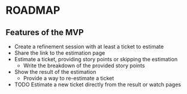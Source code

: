 # ROADMAP

## Features of the MVP

- Create a refinement session with at least a ticket to estimate
- Share the link to the estimation page
- Estimate a ticket, providing story points or skipping the estimation
  - Write the breakdown of the provided story points
- Show the result of the estimation
  - Provide a way to re-estimate a ticket
- TODO Estimate a new ticket directly from the result or watch pages
